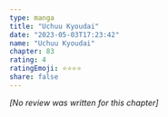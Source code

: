 ```yaml
---
type: manga
title: "Uchuu Kyoudai"
date: "2023-05-03T17:23:42"
name: "Uchuu Kyoudai"
chapter: 83
rating: 4
ratingEmoji: ⭐️⭐️⭐️⭐️
share: false
---
```


_[No review was written for this chapter]_
